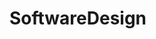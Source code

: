 # SoftwareDesign

[github-actions-shield]: https://github.com/sloboegen98/SoftwareDesign/workflows/PythonCLI/badge.svg
